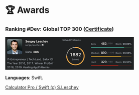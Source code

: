 # 🏆 Awards
### Ranking #Dev: Global TOP 300 ([Certificate](https://leetcode.com/sergeyleschev/))
<a href="https://leetcode.com/sergeyleschev/"><img src="https://github.com/sergeyleschev/sergeyleschev/blob/main/leetcode-ranking.png?raw=true" alt="drawing" width="410"/></a>

**Languages**: Swift.

[Calculator Pro / Swift (c) S.Leschev](https://github.com/sergeyleschev/calc-it/blob/main/EvalArithmeticExpression.swift)
